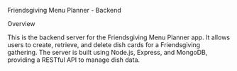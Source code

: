 Friendsgiving Menu Planner - Backend

Overview

This is the backend server for the Friendsgiving Menu Planner app. It allows users to create, retrieve, and delete dish cards for a Friendsgiving gathering. The server is built using Node.js, Express, and MongoDB, providing a RESTful API to manage dish data.
